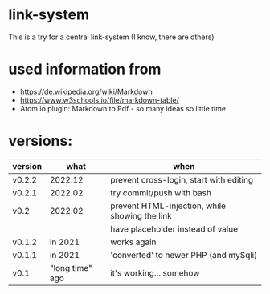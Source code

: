 # link-system
This is a try for a central link-system (I know, there are others)

# used information from
* https://de.wikipedia.org/wiki/Markdown
* https://www.w3schools.io/file/markdown-table/
* Atom.io plugin: Markdown to Pdf - so many ideas so little time

# versions:
|version | what            | when                                           |
|---     |---              |---                                             |
|v0.2.2  | 2022.12         | prevent cross-login, start with editing        |
|v0.2.1  | 2022.02         | try commit/push with bash                      |
|v0.2    | 2022.02         | prevent HTML-injection, while showing the link |
|        |                 | have placeholder instead of value              |
|v0.1.2  | in 2021         | works again                                    |
|v0.1.1  | in 2021         | 'converted' to newer PHP (and mySqli)          |
|v0.1    | "long time" ago | it's working... somehow                        |
